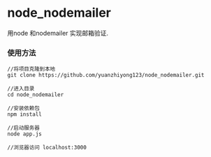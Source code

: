 # node_nodemailer
用node 和nodemailer 实现邮箱验证.

### 使用方法


```
//将项目克隆到本地
git clone https://github.com/yuanzhiyong123/node_nodemailer.git

//进入目录
cd node_nodemailer

//安装依赖包
npm install

//启动服务器
node app.js

//浏览器访问 localhost:3000  
```
